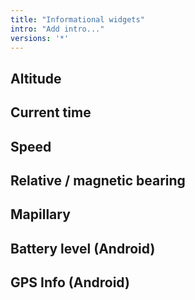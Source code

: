 ```yaml
---
title: "Informational widgets"
intro: "Add intro..."
versions: '*'
---
```


## Altitude

## Current time

## Speed

## Relative / magnetic bearing

## Mapillary

## Battery level (Android)

## GPS Info (Android)

